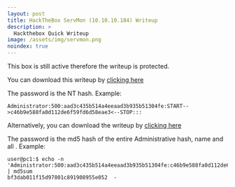 ```yaml
---
layout: post
title: HackTheBox ServMon (10.10.10.184) Writeup
description: >
  Hackthebox Quick Writeup
image: /assets/img/servmon.png
noindex: true
---
```


This box is still active therefore the writeup is protected.

You can download this writeup by [clicking here](/active/pdf/servmon1.pdf)

The password is the NT hash. Example:
```
Administrator:500:aad3c435b514a4eeaad3b935b51304fe:START-->c46b9e588fa0d112de6f59fd6d58eae3<--STOP:::
```
Alternatively, you can download the writeup by  [clicking here](/active/pdf/servmon2.pdf)

The password is the md5 hash of the entire Administrative hash, name and all . Example:
```
user@pc1:$ echo -n 'Administrator:500:aad3c435b514a4eeaad3b935b51304fe:c46b9e588fa0d112de6f59fd6d58eae3:::' | md5sum
bf3dab011f15d97801c891908955e052  -
```

